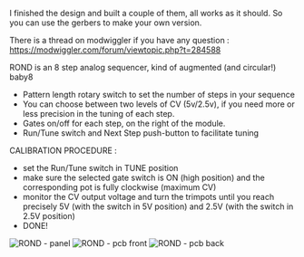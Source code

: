 I finished the design and built a couple of them, all works as it should. So you can use the gerbers to make your own version.

There is a thread on modwiggler if you have any question :
https://modwiggler.com/forum/viewtopic.php?t=284588

ROND is an 8 step analog sequencer, kind of augmented (and circular!) baby8

- Pattern length rotary switch to set the number of steps in your sequence
- You can choose between two levels of CV (5v/2.5v), if you need more or less precision in the tuning of each step.
- Gates on/off for each step, on the right of the module.
- Run/Tune switch and Next Step push-button to facilitate tuning

CALIBRATION PROCEDURE :
- set the Run/Tune switch in TUNE position
- make sure the selected gate switch is ON (high position) and the corresponding pot is fully clockwise (maximum CV)
- monitor the CV output voltage and turn the trimpots until you reach precisely 5V (with the switch in 5V position) and 2.5V (with the switch in 2.5V position)
- DONE!

![ROND - panel](https://github.com/user-attachments/assets/4aeb5114-e9f1-40d0-91ae-3e2f380f483e)
![ROND - pcb front](https://github.com/user-attachments/assets/6069a878-ec0e-41fe-848c-9ddb8c83225a)
![ROND - pcb back](https://github.com/user-attachments/assets/720bee59-cf57-4fef-ae69-f7b807a77e62)






